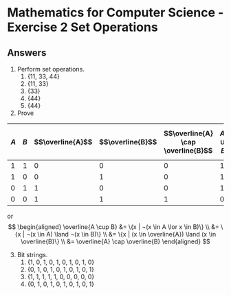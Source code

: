 # Mathematics for Computer Science - Exercise 2 Set Operations

<script>
MathJax = {
  tex: {
    inlineMath: [['$', '$'], ['\\(', '\\)']]
  },
  svg: {
    fontCache: 'global'
  }
};
</script>
<script type="text/javascript" id="MathJax-script" async
  src="https://cdn.jsdelivr.net/npm/mathjax@3/es5/tex-svg.js">
</script>

## Answers

1. Perform set operations.
   1. {11, 33, 44}
   2. {11, 33}
   3. {33}
   4. {44}
   5. {44}
2. Prove

| $$A$$ | $$B$$ | $$\overline{A}$$ | $$\overline{B}$$ | $$\overline{A}  \cap \overline{B}$$ | $$A \cup B$$ | $$\overline{A \cup  B}$$ |
| ----- | ----- | ---------------- | ---------------- | ----------------------------------- | ------------ | ------------------------ |
| 1     | 1     | 0                | 0                | 0                                   | 1            | 0                        |
| 1     | 0     | 0                | 1                | 0                                   | 1            | 0                        |
| 0     | 1     | 1                | 0                | 0                                   | 1            | 0                        |
| 0     | 0     | 1                | 1                | 1                                   | 0            | 1                        |

or
$$
\begin{aligned}
\overline{A \cup B} &= \{x | ¬(x \in A \lor x \in B)\} \\
 &= \{x | ¬(x \in A) \land ¬(x \in B)\} \\
 &= \{x | (x \in \overline{A}) \land (x \in \overline{B}\} \\
 &= \overline{A} \cap \overline{B}
\end{aligned}
$$

3. Bit strings.
   1. {1, 0, 1, 0, 1, 0, 1, 0, 1, 0}
   2. {0, 1, 0, 1, 0, 1, 0, 1, 0, 1}
   3. {1, 1, 1, 1, 1, 0, 0, 0, 0, 0}
   4. {0, 1, 0, 1, 0, 1, 0, 1, 0, 1}